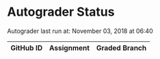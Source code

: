# Autograder Status
Autograder last run at: November 03, 2018 at 06:40

| GitHub ID | Assignment | Graded Branch |
|-----------|------------|---------------|
